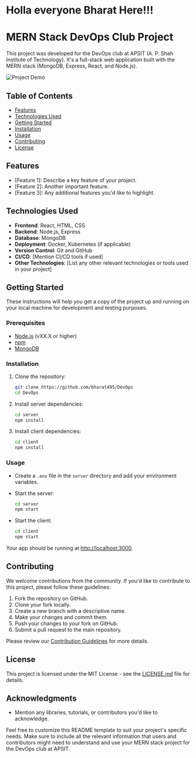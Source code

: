 # Holla everyone Bharat Here!!!
# MERN Stack DevOps Club Project

This project was developed for the DevOps club at APSIT (A. P. Shah Institute of Technology). It's a full-stack web application built with the MERN stack (MongoDB, Express, React, and Node.js). 

![Project Demo](demo.gif) <!-- You can replace this with a link or embed your project demo -->

## Table of Contents

- [Features](#features)
- [Technologies Used](#technologies-used)
- [Getting Started](#getting-started)
- [Installation](#installation)
- [Usage](#usage)
- [Contributing](#contributing)
- [License](#license)

## Features

- [Feature 1]: Describe a key feature of your project.
- [Feature 2]: Another important feature.
- [Feature 3]: Any additional features you'd like to highlight.

## Technologies Used

- **Frontend**: React, HTML, CSS
- **Backend**: Node.js, Express
- **Database**: MongoDB
- **Deployment**: Docker, Kubernetes (if applicable)
- **Version Control**: Git and GitHub
- **CI/CD**: [Mention CI/CD tools if used]
- **Other Technologies**: [List any other relevant technologies or tools used in your project]

## Getting Started

These instructions will help you get a copy of the project up and running on your local machine for development and testing purposes.

### Prerequisites

- [Node.js](https://nodejs.org/) (vXX.X or higher)
- [npm](https://www.npmjs.com/)
- [MongoDB](https://www.mongodb.com/)

### Installation

1. Clone the repository:

   ```bash
   git clone https://github.com/bharat495/DevOps
   cd DevOps
   ```

2. Install server dependencies:

   ```bash
   cd server
   npm install
   ```

3. Install client dependencies:

   ```bash
   cd client
   npm install
   ```

### Usage

- Create a `.env` file in the `server` directory and add your environment variables.
- Start the server:

  ```bash
  cd server
  npm start
  ```

- Start the client:

  ```bash
  cd client
  npm start
  ```

Your app should be running at [http://localhost:3000](http://localhost:3000).

## Contributing

We welcome contributions from the community. If you'd like to contribute to this project, please follow these guidelines:

1. Fork the repository on GitHub.
2. Clone your fork locally.
3. Create a new branch with a descriptive name.
4. Make your changes and commit them.
5. Push your changes to your fork on GitHub.
6. Submit a pull request to the main repository.

Please review our [Contribution Guidelines](CONTRIBUTING.md) for more details.

## License

This project is licensed under the MIT License - see the [LICENSE.md](LICENSE.md) file for details.

## Acknowledgments

- Mention any libraries, tutorials, or contributors you'd like to acknowledge.

Feel free to customize this README template to suit your project's specific needs. Make sure to include all the relevant information that users and contributors might need to understand and use your MERN stack project for the DevOps club at APSIT.
